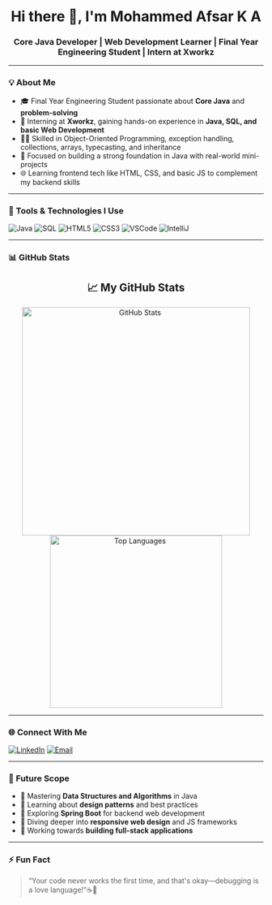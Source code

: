 <h1 align="center">Hi there 👋, I'm Mohammed Afsar K A</h1>
<h3 align="center">Core Java Developer | Web Development Learner | Final Year Engineering Student | Intern at Xworkz</h3>
   
---

### 💡 About Me
- 🎓 Final Year Engineering Student passionate about **Core Java** and **problem-solving**
- 💼 Interning at **Xworkz**, gaining hands-on experience in **Java, SQL, and basic Web Development**
- 👨‍💻 Skilled in Object-Oriented Programming, exception handling, collections, arrays, typecasting, and inheritance
- 🧠 Focused on building a strong foundation in Java with real-world mini-projects
- 🌐 Learning frontend tech like HTML, CSS, and basic JS to complement my backend skills

---

### 🧰 Tools & Technologies I Use
![Java](https://img.shields.io/badge/-Core%20Java-007396?logo=java&logoColor=white&style=flat)
![SQL](https://img.shields.io/badge/-SQL-4479A1?logo=MySQL&logoColor=white&style=flat)
![HTML5](https://img.shields.io/badge/-HTML5-E34F26?logo=html5&logoColor=white&style=flat)
![CSS3](https://img.shields.io/badge/-CSS3-1572B6?logo=css3&logoColor=white&style=flat)
![VSCode](https://img.shields.io/badge/-VSCode-007ACC?logo=visual-studio-code&logoColor=white&style=flat)
![IntelliJ](https://img.shields.io/badge/-IntelliJ%20IDEA-000000?logo=intellijidea&logoColor=white&style=flat)

---


### 📊 GitHub Stats
<h2 align="center">📈 My GitHub Stats</h2>

<p align="center">
  <img src="https://github-readme-stats.vercel.app/api?username=mohdafsar313&show_icons=true&theme=tokyonight&rank_icon=github&hide_border=true&custom_title=GitHub%20Stats%20🔥" width="450" alt="GitHub Stats"/>
  <img src="https://github-readme-stats.vercel.app/api/top-langs/?username=mohdafsar313&layout=compact&theme=tokyonight&hide_border=true&langs_count=6&card_width=320" width="340" alt="Top Languages"/>
</p>



---

### 🌐 Connect With Me
[![LinkedIn](https://img.shields.io/badge/-LinkedIn-blue?logo=linkedin&logoColor=white&style=flat-square)](https://www.linkedin.com/in/mohammed-afsar-k-a-045b85252/)
[![Email](https://img.shields.io/badge/-Email-c14438?style=flat-square&logo=Gmail&logoColor=white)](mailto:afsarappuz07@gmail.com)

---

### 🔭 Future Scope
- 📌 Mastering **Data Structures and Algorithms** in Java
- 📌 Learning about **design patterns** and best practices
- 📌 Exploring **Spring Boot** for backend web development
- 📌 Diving deeper into **responsive web design** and JS frameworks
- 📌 Working towards **building full-stack applications**

---

### ⚡ Fun Fact
> “Your code never works the first time, and that's okay—debugging is a love language!”☕🚀
